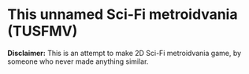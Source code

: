 # This unnamed Sci-Fi metroidvania (TUSFMV)
**Disclaimer:** This is an attempt to make 2D Sci-Fi metroidvania game, by someone who never made anything similar.



